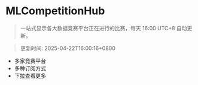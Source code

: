 # MLCompetitionHub

> 一站式显示各大数据竞赛平台正在进行的比赛，每天 16:00 UTC+8 自动更新。
  
> 更新时间: 2025-04-22T16:00:16+0800 

* 多家竞赛平台
* 多种订阅方式
* 下拉查看更多